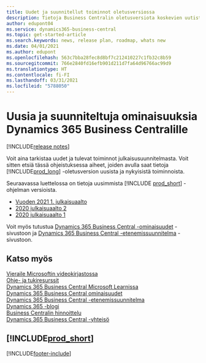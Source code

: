 ```yaml
---
title: Uudet ja suunnitellut toiminnot oletusversiossa
description: Tietoja Business Centralin oletusversiota koskevien uutisten ja päivitysten etsimisestä.
author: edupont04
ms.service: dynamics365-business-central
ms.topic: get-started-article
ms.search.keywords: news, release plan, roadmap, whats new
ms.date: 04/01/2021
ms.author: edupont
ms.openlocfilehash: 563c7bba28fec8d8bf7c212410227c1fb32c8b59
ms.sourcegitcommit: 766e2840fd16efb901d211d7fa64d96766ac99d9
ms.translationtype: HT
ms.contentlocale: fi-FI
ms.lasthandoff: 03/31/2021
ms.locfileid: "5788050"
---
```

# <a name="new-and-planned-for-dynamics-365-business-central"></a>Uusia ja suunniteltuja ominaisuuksia Dynamics 365 Business Centralille

[!INCLUDE[release notes](includes/release-notes.md)]

Voit aina tarkistaa uudet ja tulevat toiminnot julkaisusuunnitelmasta. Voit sitten etsiä tässä ohjeistuksessa aiheet, joiden avulla saat tietoja [!INCLUDE[prod_long](includes/prod_long.md)] -oletusversion uusista ja nykyisistä toiminnoista.  

Seuraavassa luettelossa on tietoja uusimmista [!INCLUDE [prod_short](includes/prod_short.md)] -ohjelman versioista.  

* [Vuoden 2021 1. julkaisuaalto](/dynamics365-release-plan/2021wave1/smb/dynamics365-business-central/planned-features)  
* [2020 julkaisuaalto 2](/dynamics365-release-plan/2020wave2/smb/dynamics365-business-central/planned-features)  
* [2020 julkaisuaalto 1](/dynamics365-release-plan/2020wave1/dynamics365-business-central/planned-features)  

Voit myös tutustua [Dynamics 365 Business Central -ominaisuudet](https://dynamics.microsoft.com/business-central/capabilities/) -sivustoon ja [Dynamics 365 Business Central -etenemissuunnitelma](https://dynamics.microsoft.com/roadmap/business-central/) -sivustoon.  

## <a name="see-also"></a>Katso myös

[Vieraile Microsoftin videokirjastossa](across-videos.md)  
[Ohje- ja tukiresurssit](product-help-and-support.md)  
[Dynamics 365 Business Central Microsoft Learnissa](/learn/dynamics365/business-central?WT.mc_id=dyn365bc_landingpage-docs)  
[Dynamics 365 Business Central ominaisuudet](https://dynamics.microsoft.com/business-central/capabilities/)  
[Dynamics 365 Business Central -etenemissuunnitelma](https://dynamics.microsoft.com/roadmap/business-central/)  
[Dynamics 365 -blogi](https://cloudblogs.microsoft.com/dynamics365/it/product/business-central/)  
[Business Centralin hinnoittelu](https://dynamics.microsoft.com/business-central/overview/#pricing)  
[Dynamics 365 Business Central -yhteisö](https://community.dynamics.com/business/)

## [!INCLUDE[prod_short](includes/free_trial_md.md)]

[!INCLUDE[footer-include](includes/footer-banner.md)]